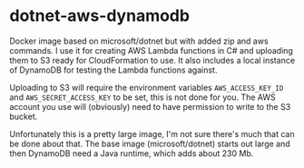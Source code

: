 # dotnet-aws-dynamodb

Docker image based on microsoft/dotnet but with added zip and aws commands. I use it for creating AWS Lambda functions in C# and uploading them to S3 ready for CloudFormation to use. It also includes a local instance of DynamoDB for testing the Lambda functions against.

Uploading to S3 will require the environment variables `AWS_ACCESS_KEY_ID` and `AWS_SECRET_ACCESS_KEY` to be set, this is not done for you. The AWS account you use will (obviously) need to have permission to write to the S3 bucket.

Unfortunately this is a pretty large image, I'm not sure there's much that can be done about that. The base image (microsoft/dotnet) starts out large and then DynamoDB need a Java runtime, which adds about 230 Mb.

